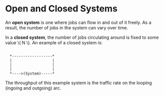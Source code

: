 # Open and Closed Systems

An **open system** is one where jobs can flow in and out of it freely. As a result, the number of jobs in the system can vary over time.

In a **closed system**, the number of jobs circulating around is fixed to some value \\( N \\). An example of a closed system is:

```

  *------------------*
  |                  |
  |                  |
  |                  |
  *---->(System)-----*

```

The throughput of this example system is the traffic rate on the looping (ingoing and outgoing) arc.

